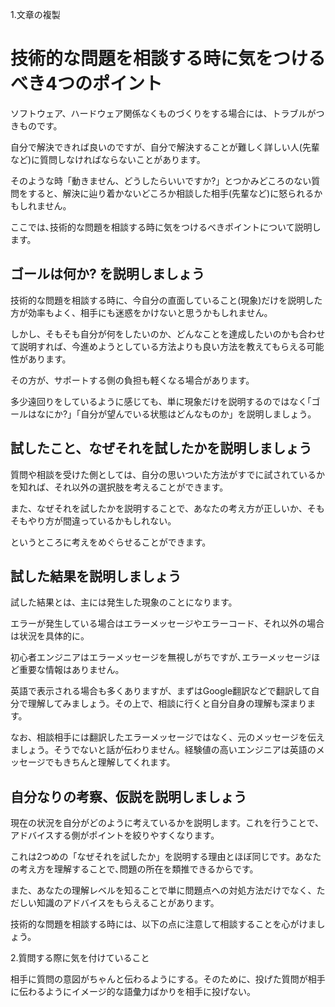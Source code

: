 1.文章の複製

# 技術的な問題を相談する時に気をつけるべき4つのポイント

ソフトウェア、ハードウェア関係なくものづくりをする場合には、トラブルがつきものです。

自分で解決できれば良いのですが、自分で解決することが難しく詳しい人(先輩など)に質問しなければならないことがあります。

そのような時「動きません、どうしたらいいですか?」とつかみどころのない質問をすると、解決に辿り着かないどころか相談した相手(先輩など)に怒られるかもしれません。

ここでは､技術的な問題を相談する時に気をつけるべきポイントについて説明します。
## ゴールは何か? を説明しましょう
技術的な問題を相談する時に、今自分の直面していること(現象)だけを説明した方が効率もよく、相手にも迷惑をかけないと思うかもしれません。

しかし、そもそも自分が何をしたいのか、どんなことを達成したいのかも合わせて説明すれば、今進めようとしている方法よりも良い方法を教えてもらえる可能性があります。

その方が、サポートする側の負担も軽くなる場合があります。

多少遠回りをしているように感じても、単に現象だけを説明するのではなく｢ゴールはなにか?」「自分が望んでいる状態はどんなものか」を説明しましょう｡
## 試したこと、なぜそれを試したかを説明しましょう
質問や相談を受けた側としては、自分の思いついた方法がすでに試されているかを知れば、それ以外の選択肢を考えることができます。

また、なぜそれを試したかを説明することで、あなたの考え方が正しいか、そもそもやり方が間違っているかもしれない。

というところに考えをめぐらせることができます。
## 試した結果を説明しましょう
試した結果とは、主には発生した現象のことになります。

エラーが発生している場合はエラーメッセージやエラーコード、それ以外の場合は状況を具体的に。

初心者エンジニアはエラーメッセージを無視しがちですが､エラーメッセージほど重要な情報はありません。

英語で表示される場合も多くありますが、まずはGoogle翻訳などで翻訳して自分で理解してみましょう。その上で、相談に行くと自分自身の理解も深まります。

なお、相談相手には翻訳したエラーメッセージではなく、元のメッセージを伝えましょう。そうでないと話が伝わりません。経験値の高いエンジニアは英語のメッセージでもきちんと理解してくれます。
## 自分なりの考察、仮説を説明しましょう
現在の状況を自分がどのように考えているかを説明します。これを行うことで、アドバイスする側がポイントを絞りやすくなります。

これは2つめの「なぜそれを試したか」を説明する理由とほぼ同じです。あなたの考え方を理解することで､問題の所在を類推できるからです。

また、あなたの理解レベルを知ることで単に問題点への対処方法だけでなく、ただしい知識のアドバイスをもらえることがあります。


技術的な問題を相談する時には、以下の点に注意して相談することを心がけましょう。

2.質問する際に気を付けていること

相手に質問の意図がちゃんと伝わるようにする。そのために、投げた質問が相手に伝わるようにイメージ的な語彙力ばかりを相手に投げない。